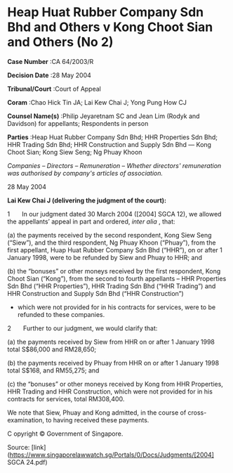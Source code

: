 # Heap Huat Rubber Company Sdn Bhd and Others v Kong Choot Sian and Others (No 2) 



**Case Number** :CA 64/2003/R 

**Decision Date** :28 May 2004 

**Tribunal/Court** :Court of Appeal 

**Coram** :Chao Hick Tin JA; Lai Kew Chai J; Yong Pung How CJ 

**Counsel Name(s)** :Philip Jeyaretnam SC and Jean Lim (Rodyk and Davidson) for appellants; Respondents in person 

**Parties** :Heap Huat Rubber Company Sdn Bhd; HHR Properties Sdn Bhd; HHR Trading Sdn Bhd; HHR Construction and Supply Sdn Bhd — Kong Choot Sian; Kong Siew Seng; Ng Phuay Khoon 

_Companies_ – _Directors_ – _Remuneration_ – _Whether directors' remuneration was authorised by company's articles of association._ 

28 May 2004 

**Lai Kew Chai J (delivering the judgment of the court):** 

1       In our judgment dated 30 March 2004 (<span class="citation">[2004] SGCA 12</span>), we allowed the appellants’ appeal in part and ordered, _inter alia_ , that: 

 (a) the payments received by the second respondent, Kong Siew Seng (“Siew”), and the third respondent, Ng Phuay Khoon (“Phuay”), from the first appellant, Huap Huat Rubber Company Sdn Bhd (“HHR”), on or after 1 January 1998, were to be refunded by Siew and Phuay to HHR; and 

 (b) the “bonuses” or other moneys received by the first respondent, Kong Choot Sian (“Kong”), from the second to fourth appellants – HHR Properties Sdn Bhd (“HHR Properties”), HHR Trading Sdn Bhd (“HHR Trading”) and HHR Construction and Supply Sdn Bhd (“HHR Construction”) 

- which were not provided for in his contracts for services, were to be refunded to these companies. 

2       Further to our judgment, we would clarify that: 

 (a) the payments received by Siew from HHR on or after 1 January 1998 total S$86,000 and RM28,650; 

 (b) the payments received by Phuay from HHR on or after 1 January 1998 total S$168, and RM55,275; and 

 (c) the “bonuses” or other moneys received by Kong from HHR Properties, HHR Trading and HHR Construction, which were not provided for in his contracts for services, total RM308,400. 

We note that Siew, Phuay and Kong admitted, in the course of cross-examination, to having received these payments. 

 C opyright © Government of Singapore. 


Source: [link](https://www.singaporelawwatch.sg/Portals/0/Docs/Judgments/[2004] SGCA 24.pdf)
